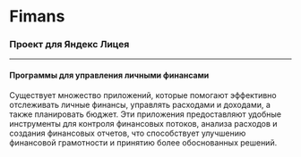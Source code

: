 # Fimans

### Проект для Яндекс Лицея

-----
#### Программы для управления личными финансами

Существует множество приложений, которые помогают эффективно отслеживать личные финансы, управлять расходами и доходами, а также планировать бюджет. Эти приложения предоставляют удобные инструменты для контроля финансовых потоков, анализа расходов и создания финансовых отчетов, что способствует улучшению финансовой грамотности и принятию более обоснованных решений.
